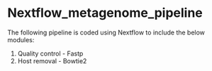 # Nextflow_metagenome_pipeline

The following pipeline is coded using Nextflow to include the below modules:

1. Quality control - Fastp
2. Host removal - Bowtie2
